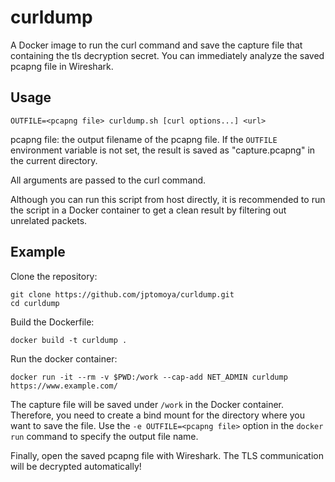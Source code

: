 # curldump
A Docker image to run the curl command and save the capture file that containing the tls decryption secret.
You can immediately analyze the saved pcapng file in Wireshark.

## Usage
```console
OUTFILE=<pcapng file> curldump.sh [curl options...] <url>
```

pcapng file: the output filename of the pcapng file. If the `OUTFILE` environment variable is not set, the result is saved as "capture.pcapng" in the current directory.

All arguments are passed to the curl command.

Although you can run this script from host directly, it is recommended to run the script in a Docker container to get a clean result by filtering out unrelated packets.

## Example
Clone the repository:

```console
git clone https://github.com/jptomoya/curldump.git
cd curldump
```

Build the Dockerfile:

```console
docker build -t curldump .
```

Run the docker container:

```console
docker run -it --rm -v $PWD:/work --cap-add NET_ADMIN curldump https://www.example.com/
```

The capture file will be saved under `/work` in the Docker container. Therefore, you need to create a bind mount for the directory where you want to save the file.
Use the `-e OUTFILE=<pcapng file>` option in the `docker run` command to specify the output file name.

Finally, open the saved pcapng file with Wireshark. The TLS communication will be decrypted automatically!